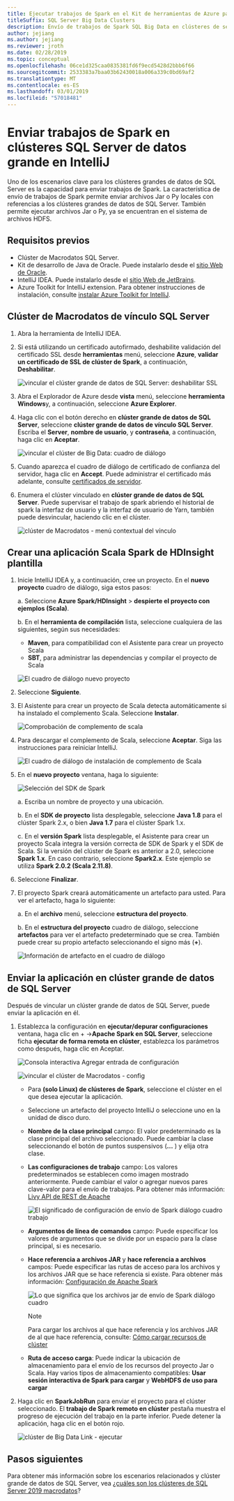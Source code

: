 ```yaml
---
title: Ejecutar trabajos de Spark en el Kit de herramientas de Azure para IntelliJ en clúster grande de datos de SQL Server
titleSuffix: SQL Server Big Data Clusters
description: Envío de trabajos de Spark SQL Big Data en clústeres de servidores en el Kit de herramientas de Azure para IntelliJ.
author: jejiang
ms.author: jejiang
ms.reviewer: jroth
ms.date: 02/28/2019
ms.topic: conceptual
ms.openlocfilehash: 06ce1d325caa0835381fd6f9ecd5428d2bbb6f66
ms.sourcegitcommit: 2533383a7baa03b62430018a006a339c0bd69af2
ms.translationtype: MT
ms.contentlocale: es-ES
ms.lasthandoff: 03/01/2019
ms.locfileid: "57018481"
---
```

# <a name="submit-spark-jobs-on-sql-server-big-data-clusters-in-intellij"></a>Enviar trabajos de Spark en clústeres SQL Server de datos grande en IntelliJ

Uno de los escenarios clave para los clústeres grandes de datos de SQL Server es la capacidad para enviar trabajos de Spark. La característica de envío de trabajos de Spark permite enviar archivos Jar o Py locales con referencias a los clústeres grandes de datos de SQL Server. También permite ejecutar archivos Jar o Py, ya se encuentran en el sistema de archivos HDFS. 

## <a name="prerequisites"></a>Requisitos previos

- Clúster de Macrodatos SQL Server.
- Kit de desarrollo de Java de Oracle. Puede instalarlo desde el [sitio Web de Oracle](https://aka.ms/azure-jdks).
- IntelliJ IDEA. Puede instalarlo desde el [sitio Web de JetBrains](https://www.jetbrains.com/idea/download/).
- Azure Toolkit for IntelliJ extension. Para obtener instrucciones de instalación, consulte [instalar Azure Toolkit for IntelliJ](https://docs.microsoft.com/azure/azure-toolkit-for-intellij-installation).

## <a name="link-sql-server-big-data-cluster"></a>Clúster de Macrodatos de vínculo SQL Server
1. Abra la herramienta de IntelliJ IDEA.

2. Si está utilizando un certificado autofirmado, deshabilite validación del certificado SSL desde **herramientas** menú, seleccione **Azure**, **validar un certificado de SSL de clúster de Spark**, a continuación, **Deshabilitar**.

    ![vincular el clúster grande de datos de SQL Server: deshabilitar SSL](./media/spark-submit-job-intellij-tool-plugin/link-ariscluster-disableSSL.png)

3. Abra el Explorador de Azure desde **vista** menú, seleccione **herramienta Windows**y, a continuación, seleccione **Azure Explorer**.
4. Haga clic con el botón derecho en **clúster grande de datos de SQL Server**, seleccione **clúster grande de datos de vínculo SQL Server**. Escriba el **Server**, **nombre de usuario**, y **contraseña**, a continuación, haga clic en **Aceptar**.

    ![vincular el clúster de Big Data: cuadro de diálogo](./media/spark-submit-job-intellij-tool-plugin/link-ariscluster-dialog.png)

5. Cuando aparezca el cuadro de diálogo de certificado de confianza del servidor, haga clic en **Accept**. Puede administrar el certificado más adelante, consulte [certificados de servidor](https://www.jetbrains.com/help/idea/settings-tools-server-certificates.html).

6. Enumera el clúster vinculado en **clúster grande de datos de SQL Server**. Puede supervisar el trabajo de spark abriendo el historial de spark la interfaz de usuario y la interfaz de usuario de Yarn, también puede desvincular, haciendo clic en el clúster.

    ![clúster de Macrodatos - menú contextual del vínculo](./media/spark-submit-job-intellij-tool-plugin/link-ariscluster-contextmenu.png)

## <a name="create-a-spark-scala-application-from-hdinsight-template"></a>Crear una aplicación Scala Spark de HDInsight plantilla

1. Inicie IntelliJ IDEA y, a continuación, cree un proyecto. En el **nuevo proyecto** cuadro de diálogo, siga estos pasos: 

   a. Seleccione **Azure Spark/HDInsight** > **despierte el proyecto con ejemplos (Scala)**.

   b. En el **herramienta de compilación** lista, seleccione cualquiera de las siguientes, según sus necesidades:

      * **Maven**, para compatibilidad con el Asistente para crear un proyecto Scala
      * **SBT**, para administrar las dependencias y compilar el proyecto de Scala

    ![El cuadro de diálogo nuevo proyecto](./media/spark-submit-job-intellij-tool-plugin/create-hdi-scala-app.png)

2. Seleccione **Siguiente**.

3. El Asistente para crear un proyecto de Scala detecta automáticamente si ha instalado el complemento Scala. Seleccione **Instalar**.

   ![Comprobación de complemento de scala](./media/spark-submit-job-intellij-tool-plugin/Scala-Plugin-check-Reminder.PNG) 

4. Para descargar el complemento de Scala, seleccione **Aceptar**. Siga las instrucciones para reiniciar IntelliJ. 

   ![El cuadro de diálogo de instalación de complemento de Scala](./media/spark-submit-job-intellij-tool-plugin/Choose-Scala-Plugin.PNG)

5. En el **nuevo proyecto** ventana, haga lo siguiente:  

    ![Selección del SDK de Spark](./media/spark-submit-job-intellij-tool-plugin/hdi-new-project.png)

   a. Escriba un nombre de proyecto y una ubicación.

   b. En el **SDK de proyecto** lista desplegable, seleccione **Java 1.8** para el clúster Spark 2.x, o bien **Java 1.7** para el clúster Spark 1.x.

   c. En el **versión Spark** lista desplegable, el Asistente para crear un proyecto Scala integra la versión correcta de SDK de Spark y el SDK de Scala. Si la versión del clúster de Spark es anterior a 2.0, seleccione **Spark 1.x**. En caso contrario, seleccione **Spark2.x**. Este ejemplo se utiliza **Spark 2.0.2 (Scala 2.11.8)**.

6. Seleccione **Finalizar**.

7. El proyecto Spark creará automáticamente un artefacto para usted. Para ver el artefacto, haga lo siguiente:

   a. En el **archivo** menú, seleccione **estructura del proyecto**.

   b. En el **estructura del proyecto** cuadro de diálogo, seleccione **artefactos** para ver el artefacto predeterminado que se crea. También puede crear su propio artefacto seleccionando el signo más (**+**).

      ![Información de artefacto en el cuadro de diálogo](./media/spark-submit-job-intellij-tool-plugin/default-artifact.png)
      

## <a name="submit-application-to-sql-server-big-data-cluster"></a>Enviar la aplicación en clúster grande de datos de SQL Server
Después de vincular un clúster grande de datos de SQL Server, puede enviar la aplicación en él.

1. Establezca la configuración en **ejecutar/depurar configuraciones** ventana, haga clic en + ->**Apache Spark en SQL Server**, seleccione ficha **ejecutar de forma remota en clúster**, establezca los parámetros como después, haga clic en Aceptar.

    ![Consola interactiva Agregar entrada de configuración](./media/spark-submit-job-intellij-tool-plugin/interactive-console-add-config-entry.png)

    ![vincular el clúster de Macrodatos - config](./media/spark-submit-job-intellij-tool-plugin/link-ariscluster-config.png)

    * Para **(solo Linux) de clústeres de Spark**, seleccione el clúster en el que desea ejecutar la aplicación.

    * Seleccione un artefacto del proyecto IntelliJ o seleccione uno en la unidad de disco duro.

    * **Nombre de la clase principal** campo: El valor predeterminado es la clase principal del archivo seleccionado. Puede cambiar la clase seleccionando el botón de puntos suspensivos (**...** ) y elija otra clase.   

    * **Las configuraciones de trabajo** campo:  Los valores predeterminados se establecen como imagen mostrado anteriormente. Puede cambiar el valor o agregar nuevos pares clave-valor para el envío de trabajos. Para obtener más información: [Livy API de REST de Apache](http://livy.incubator.apache.org./docs/latest/rest-api.html)

      ![El significado de configuración de envío de Spark diálogo cuadro trabajo](./media/spark-submit-job-intellij-tool-plugin/submit-job-configurations.png)

    * **Argumentos de línea de comandos** campo: Puede especificar los valores de argumentos que se divide por un espacio para la clase principal, si es necesario.

    * **Hace referencia a archivos JAR** y **hace referencia a archivos** campos: Puede especificar las rutas de acceso para los archivos y los archivos JAR que se hace referencia si existe. Para obtener más información: [Configuración de Apache Spark](https://spark.apache.org/docs/latest/configuration.html#runtime-environment) 

      ![Lo que significa que los archivos jar de envío de Spark diálogo cuadro](./media/spark-submit-job-intellij-tool-plugin/jar-files-meaning.png)

       > [!NOTE]  
       > Para cargar los archivos al que hace referencia y los archivos JAR de al que hace referencia, consulte: [Cómo cargar recursos de clúster](https://docs.microsoft.com/azure/storage/blobs/storage-quickstart-blobs-storage-explorer)
                         
    * **Ruta de acceso carga**: Puede indicar la ubicación de almacenamiento para el envío de los recursos del proyecto Jar o Scala. Hay varios tipos de almacenamiento compatibles: **Usar sesión interactiva de Spark para cargar** y **WebHDFS de uso para cargar**
    
2. Haga clic en **SparkJobRun** para enviar el proyecto para el clúster seleccionado. El **trabajo de Spark remoto en clúster** pestaña muestra el progreso de ejecución del trabajo en la parte inferior. Puede detener la aplicación, haga clic en el botón rojo.  

    ![clúster de Big Data Link - ejecutar](./media/spark-submit-job-intellij-tool-plugin/link-ariscluster-run.png)

## <a name="next-steps"></a>Pasos siguientes
Para obtener más información sobre los escenarios relacionados y clúster grande de datos de SQL Server, vea [¿cuáles son los clústeres de SQL Server 2019 macrodatos](big-data-cluster-overview.md)?
